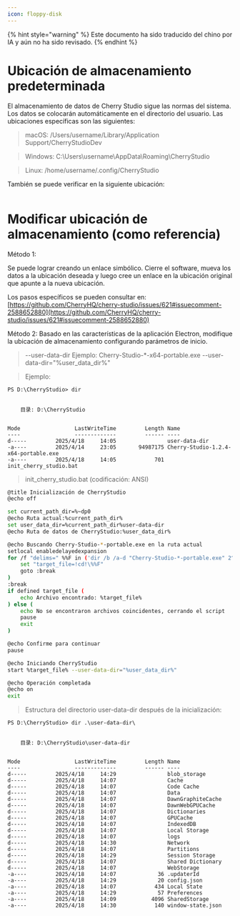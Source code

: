 ```yaml
---
icon: floppy-disk
---
```


{% hint style="warning" %}
Este documento ha sido traducido del chino por IA y aún no ha sido revisado.
{% endhint %}

# Ubicación de almacenamiento predeterminada

El almacenamiento de datos de Cherry Studio sigue las normas del sistema. Los datos se colocarán automáticamente en el directorio del usuario. Las ubicaciones específicas son las siguientes:

> macOS: /Users/username/Library/Application Support/CherryStudioDev

> Windows: C:\Users\username\AppData\Roaming\CherryStudio

> Linux: /home/username/.config/CherryStudio

También se puede verificar en la siguiente ubicación:
<figure><img src="../../.gitbook/assets/image (31).png" alt=""><figcaption></figcaption></figure>



# Modificar ubicación de almacenamiento (como referencia)

Método 1:

Se puede lograr creando un enlace simbólico. Cierre el software, mueva los datos a la ubicación deseada y luego cree un enlace en la ubicación original que apunte a la nueva ubicación.

Los pasos específicos se pueden consultar en: [https://github.com/CherryHQ/cherry-studio/issues/621#issuecomment-2588652880](https://github.com/CherryHQ/cherry-studio/issues/621#issuecomment-2588652880)

Método 2:
Basado en las características de la aplicación Electron, modifique la ubicación de almacenamiento configurando parámetros de inicio.

> --user-data-dir
> Ejemplo: Cherry-Studio-*-x64-portable.exe --user-data-dir="%user_data_dir%"

> Ejemplo:

```shell
PS D:\CherryStudio> dir


    目录: D:\CherryStudio


Mode                 LastWriteTime         Length Name
----                 -------------         ------ ----
d-----         2025/4/18     14:05                user-data-dir
-a----         2025/4/14     23:05       94987175 Cherry-Studio-1.2.4-x64-portable.exe
-a----         2025/4/18     14:05            701 init_cherry_studio.bat
```

> init_cherry_studio.bat (codificación: ANSI)

```bash
@title Inicialización de CherryStudio
@echo off

set current_path_dir=%~dp0
@echo Ruta actual:%current_path_dir%
set user_data_dir=%current_path_dir%user-data-dir
@echo Ruta de datos de CherryStudio:%user_data_dir%

@echo Buscando Cherry-Studio-*-portable.exe en la ruta actual
setlocal enabledelayedexpansion
for /f "delims=" %%F in ('dir /b /a-d "Cherry-Studio-*-portable.exe" 2^>nul') do ( #Cambie al nombre real del archivo descargado, el nombre es diferente entre la descarga oficial y de Github
    set "target_file=!cd!\%%F"
    goto :break
)
:break
if defined target_file (
    echo Archivo encontrado: %target_file%
) else (
    echo No se encontraron archivos coincidentes, cerrando el script
    pause
    exit
)

@echo Confirme para continuar
pause

@echo Iniciando CherryStudio
start %target_file% --user-data-dir="%user_data_dir%"

@echo Operación completada
@echo on
exit
```

> Estructura del directorio user-data-dir después de la inicialización:

```shell
PS D:\CherryStudio> dir .\user-data-dir\


    目录: D:\CherryStudio\user-data-dir


Mode                 LastWriteTime         Length Name
----                 -------------         ------ ----
d-----         2025/4/18     14:29                blob_storage
d-----         2025/4/18     14:07                Cache
d-----         2025/4/18     14:07                Code Cache
d-----         2025/4/18     14:07                Data
d-----         2025/4/18     14:07                DawnGraphiteCache
d-----         2025/4/18     14:07                DawnWebGPUCache
d-----         2025/4/18     14:07                Dictionaries
d-----         2025/4/18     14:07                GPUCache
d-----         2025/4/18     14:07                IndexedDB
d-----         2025/4/18     14:07                Local Storage
d-----         2025/4/18     14:07                logs
d-----         2025/4/18     14:30                Network
d-----         2025/4/18     14:07                Partitions
d-----         2025/4/18     14:29                Session Storage
d-----         2025/4/18     14:07                Shared Dictionary
d-----         2025/4/18     14:07                WebStorage
-a----         2025/4/18     14:07             36 .updaterId
-a----         2025/4/18     14:29             20 config.json
-a----         2025/4/18     14:07            434 Local State
-a----         2025/4/18     14:29             57 Preferences
-a----         2025/4/18     14:09           4096 SharedStorage
-a----         2025/4/18     14:30            140 window-state.json
```